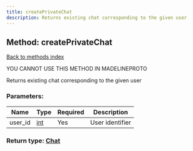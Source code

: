 ```yaml
---
title: createPrivateChat
description: Returns existing chat corresponding to the given user
---
```

## Method: createPrivateChat  
[Back to methods index](index.md)


YOU CANNOT USE THIS METHOD IN MADELINEPROTO


Returns existing chat corresponding to the given user

### Parameters:

| Name     |    Type       | Required | Description |
|----------|---------------|----------|-------------|
|user\_id|[int](../types/int.md) | Yes|User identifier|


### Return type: [Chat](../types/Chat.md)

